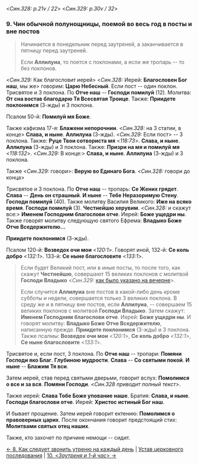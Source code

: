 
<*Син.328: p.21v / 22*>
<*Син.329: p.30v / 32*>

### 9. Чин обычной полунощницы, поемой во весь год в посты и вне постов 

> Начинается в понедельник перед заутреней, а заканчивается в пятницу перед 
> заутреней. 
>  
> Если **Аллилуиа**, то поется с поклонами, а если же тропарь -- то без поклонов.

<*Син.329:* Как благословит иерей> 
<*Син.328:* Иерей: **Благословен Бог наш**, мы же> 
говорим: **Царю Небесный**. Если пост -- один поклон. 
Трисвятое и 3 поклона. По **Отче наш** -- **Господи помилуй** (12). 
Молитва: **От сна востав благодарю Тя Всесвятая Троице**.
Также: **Приидете поклонимся** (3-жды) и 3 поклона. 

Псалом 50-й: **Помилуй мя Боже**. 

Также кафизма 17-я: **Блажени непорочнии**.
<*Син.328:* на 3 статии, в конце>
**Слава, и ныне**. **Аллилуиа** (3-жды). <*Син.329:* Если пост> -- 3 поклона. 
Также: **Руце Твои сотвориста мя** <*118:73*>.
**Слава, и ныне**. **Аллилуиа** (3-жды) и 3 поклона.
Также: **Призри на мя и помилуй мя** <*118:132*>.
<*Син.329:* В конце:> **Слава, и ныне**. **Аллилуиа** (3-жды) и 3 поклона.

Также <*Син.329:* говори>: **Верую во Единаго Бога**.
<*Син.328:* говори до конца>

Трисвятое и 3 поклона. По **Отче наш** -- тропарь: **Се Жених грядет**. 
**Слава** -- **День он страшный**. 
**И ныне** -- **Тебе Неразоримую Стену**. 
**Господи помилуй** (40). 
Также молитву Василия Великого: **Иже на всяко время**. 
**Господи помилуй** (3). 
**Честнейшю херувим**. <*Син.328:* и скажут все:> **Именем Господним благослови отче**. 
Иерей: **Боже ущедри ны**. 
Также говорят молитву следующую святого Ефрема: **Владыко Боже Отче Вседержителю...**

**Приидете поклонимся** (3-жды).

Псалом 120-й: **Возведох очи мои** <*120:1*>. 
Говорят иной, 132-й: **Се коль добро** <*132:1*>. 
133-й: **Се ныне благословите** <*133:1*>. 

> Если будет Великий пост, или в иные посты, то после того, как скажут 
> **Честнейшю**, совершают 15 великих поклонов с молитвой **Господи Владыко** 
> <*Син.329:* [как было указано на вечерне](004.md)>. 
>  
> Если случится **Аллилуиа** вне постов в какой-либо день кроме субботы и недели, 
> совершается только 3 великих поклона. В среду же и в пятницу вне постов, 
> если **Аллилуиа**, -- совершаем 15 великих поклонов с молитвой **Господи Владыко**. 
> Затем скажут: **Именем Господним благослови отче**. 
> Иерей: **Боже ущедри ны**. 
> И говорят молитву: **Владыко Боже Отче Вседержителю**, написанную прежде. 
> **Приидете поклонимся** (3-жды) и 3 поклона.
> Также псалмы: **Возведох очи мои** <*120:1*>, **Се коль добро** <*132:1*>, 
> **Се ныне благословите** <*133:1*>.

Трисвятое и, если пост, 3 поклона. 
По **Отче наш** -- тропари: **Помяни Господи яко Благ**.
**Глубиною мудрости**. 
**Слава** -- **Со святыми покой**.
**И ныне** -- **Блажим Тя вси**.

Затем иерей, став перед святыми дверьми, говорит вслух: 
**Помолимся о все и за вся**. **Помяни Господи**.
<*Син.328 приводит полный текст*>.

Также иерей: **Слава Тобе Боже упование наше**. 
Братия: **Слава, и ныне**. **Господи благослови отче**. 
Иерей: **Христос истиный Бог наш**. 

И бывает прощение. Затем иерей говорит ектению: **Помолимся о правоверных царих**. 
После окончания говорит предстоящий стих: **Молитвами святых отец наших**. 

Также, кто захочет по причине немощи -- сидит.

[← 8. Как следует звонить утреню на каждый день](008.md)
| [Устав церковного последования](README.md)
| [10. <*Заутреня и 1-й час*> →](010.md)
